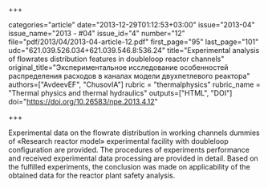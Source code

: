 +++

categories="article"
date="2013-12-29T01:12:53+03:00"
issue="2013-04"
issue_name="2013 - #04"
issue_id="4"
number="12"
file="pdf/2013/04/2013-04-article-12.pdf"
first_page="95"
last_page="101"
udc="621.039.526.034+621.039.546.8:536.24"
title="Experimental analysis of flowrates distribution features in doubleloop reactor channels"
original_title="Экспериментальное исследование особенностей распределения расходов в каналах модели двухпетлевого реактора"
authors=["AvdeevEF", "ChusovIA"]
rubric = "thermalphysics"
rubric_name = "Thermal physics and thermal hydraulics"
outputs=["HTML", "DOI"]
doi="https://doi.org/10.26583/npe.2013.4.12"

+++

Experimental data on the flowrate distribution in working channels dummies of «Research reactor model» experimental facility with doubleloop configuration are provided. The procedures of experiments performance and received experimental data processing are provided in detail. Based on the fulfilled experiments, the conclusion was made on applicability of the obtained data for the reactor plant safety analysis.